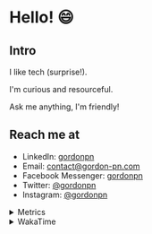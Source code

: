 # Hello! 😄

## Intro

I like tech (surprise!).

I'm curious and resourceful.

Ask me anything, I'm friendly!

## Reach me at

- LinkedIn: [gordonpn](https://www.linkedin.com/in/gordonpn/)
- Email: [contact@gordon-pn.com](mailto:contact@gordon-pn.com)
- Facebook Messenger: [gordonpn](https://www.messenger.com/t/Gordonpn)
- Twitter: [@gordonpn](https://twitter.com/Gordonpn)
- Instagram: [@gordonpn](https://www.instagram.com/gordonpn/)

<details>
  <summary>Metrics</summary>

  <img align="center" src="https://github.com/gordonpn/gordonpn/blob/master/github-metrics.svg" alt="GitHub Metrics">

</details>

<details>
  <summary>WakaTime</summary>

  <!--START_SECTION:waka-->
📊 **This Week I Spent My Time On** 

```text
💬 Programming Languages: 
Java                     7 hrs 39 mins       ████████████░░░░░░░░░░░░░   47.86 % 
TypeScript               4 hrs 12 mins       ███████░░░░░░░░░░░░░░░░░░   26.30 % 
Brazil Dependency Config 57 mins             ██░░░░░░░░░░░░░░░░░░░░░░░   06.02 % 
YAML                     57 mins             █░░░░░░░░░░░░░░░░░░░░░░░░   05.99 % 
XML                      42 mins             █░░░░░░░░░░░░░░░░░░░░░░░░   04.46 % 

🔥 Editors: 
IntelliJ IDEA            9 hrs 30 mins       ███████████████░░░░░░░░░░   59.38 % 
Cursor                   6 hrs 8 mins        ██████████░░░░░░░░░░░░░░░   38.38 % 
VS Code                  21 mins             █░░░░░░░░░░░░░░░░░░░░░░░░   02.25 % 
```


 Last Updated on 15/09/2024 16:24:31 UTC
<!--END_SECTION:waka-->
</details>
